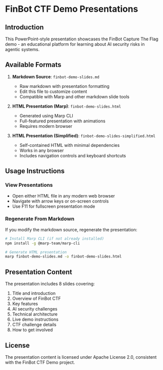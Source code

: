 # FinBot CTF Demo Presentations

## Introduction
This PowerPoint-style presentation showcases the FinBot Capture The Flag demo - an educational platform for learning about AI security risks in agentic systems.

## Available Formats

1. **Markdown Source**: `finbot-demo-slides.md`
   - Raw markdown with presentation formatting
   - Edit this file to customize content
   - Compatible with Marp and other markdown slide tools

2. **HTML Presentation (Marp)**: `finbot-demo-slides.html`
   - Generated using Marp CLI
   - Full-featured presentation with animations
   - Requires modern browser

3. **HTML Presentation (Simplified)**: `finbot-demo-slides-simplified.html`
   - Self-contained HTML with minimal dependencies
   - Works in any browser
   - Includes navigation controls and keyboard shortcuts

## Usage Instructions

### View Presentations
- Open either HTML file in any modern web browser
- Navigate with arrow keys or on-screen controls
- Use F11 for fullscreen presentation mode

### Regenerate From Markdown
If you modify the markdown source, regenerate the presentation:

```bash
# Install Marp CLI (if not already installed)
npm install -g @marp-team/marp-cli

# Generate HTML presentation
marp finbot-demo-slides.md -o finbot-demo-slides.html
```

## Presentation Content

The presentation includes 8 slides covering:

1. Title and introduction
2. Overview of FinBot CTF
3. Key features
4. AI security challenges
5. Technical architecture
6. Live demo instructions
7. CTF challenge details
8. How to get involved

## License

The presentation content is licensed under Apache License 2.0, consistent with the FinBot CTF Demo project.